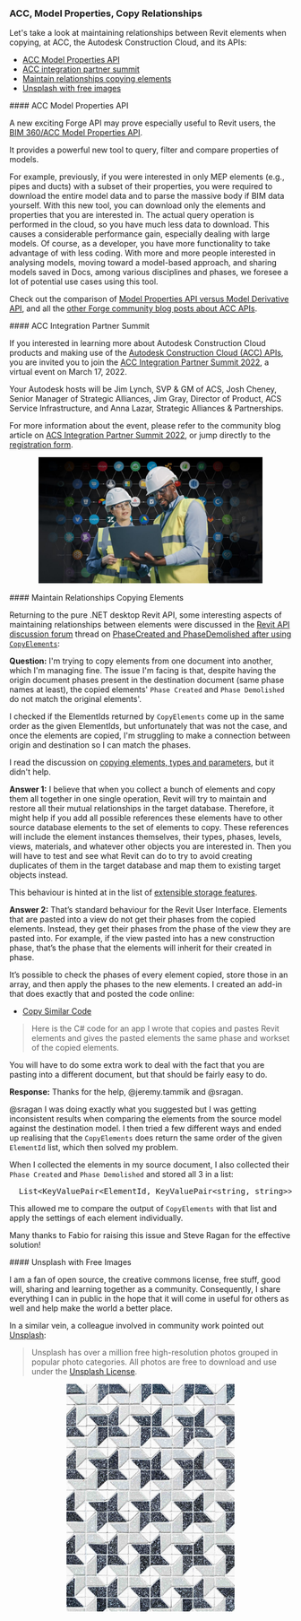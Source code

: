<head>
<meta http-equiv="Content-Type" content="text/html; charset=utf-8">
<link rel="stylesheet" type="text/css" href="bc.css">
<script src="https://cdn.rawgit.com/google/code-prettify/master/loader/run_prettify.js" type="text/javascript"></script>
</head>

<!---

- ACS Integration Partner Summit 2022
  https://forge.autodesk.com/blog/acs-integration-partner-summit-2022
  registration
  https://autodesk.registration.goldcast.io/events/636f754d-f617-4a4f-8fa9-38108c6f19d7

- maintain relationships copying elements
  PhaseCreated & PhaseDemolished after using CopyElements()
  https://forums.autodesk.com/t5/revit-api-forum/phasecreated-amp-phasedemolished-after-using-copyelements/m-p/10964247

- Unsplash
  https://unsplash.com
  Unsplash has over a million free high-resolution photos. Explore these popular photo categories on Unsplash. All photos here are free to download and use under the Unsplash License.

twitter:

&ndash; 
...

linkedin:

#bim #DynamoBim #ForgeDevCon #Revit #API #IFC #SDK #AI #VisualStudio #Autodesk #AEC #adsk

the [Revit API discussion forum](http://forums.autodesk.com/t5/revit-api-forum/bd-p/160) thread

<center>
<img src="img/" alt="" title="" width="600"/>
<p style="font-size: 80%; font-style:italic"></p>
</center>

-->

### ACC, Model Properties, Copy Relationships

Let's take a look at maintaining relationships between Revit elements when copying, at ACC, the Autodesk Construction Cloud, and its APIs:

- [ACC Model Properties API](#2)
- [ACC integration partner summit](#3)
- [Maintain relationships copying elements](#4)
- [Unsplash with free images](#5)

####<a name="2"></a> ACC Model Properties API

A new exciting Forge API may prove especially useful to Revit users,
the [BIM 360/ACC Model Properties API](https://forge.autodesk.com/blog/bim-360acc-model-properties-api).

It provides a powerful new tool to query, filter and compare properties of models. 

For example, previously, if you were interested in only MEP elements (e.g., pipes and ducts) with a subset of their properties, you were required to download the entire model data and to parse the massive body if BIM data yourself. With this new tool, you can download only the elements and properties that you are interested in.
The actual query operation is performed in the cloud, so you have much less data to download.
This causes a considerable performance gain, especially dealing with large models.
Of course, as a developer, you have more functionality to take advantage of with less coding.
With more and more people interested in analysing models, moving toward a model-based approach, and sharing models saved in Docs, among various disciplines and phases, we foresee a lot of potential use cases using this tool.

Check out the comparison
of [Model Properties API versus Model Derivative API](https://forge.autodesk.com/blog/model-properties-api-vs-model-derivative-api),
and all the [other Forge community blog posts about ACC APIs](https://forge.autodesk.com/apis-and-services/autodesk-construction-cloud-acc-apis).

####<a name="3"></a> ACC Integration Partner Summit

If you interested in learning more about Autodesk Construction Cloud products and making use of 
the [Autodesk Construction Cloud (ACC) APIs](https://forge.autodesk.com/apis-and-services/autodesk-construction-cloud-acc-apis),
you are invited you to join the [ACC Integration Partner Summit 2022](https://autodesk.registration.goldcast.io/events/636f754d-f617-4a4f-8fa9-38108c6f19d7),
a virtual event on March 17, 2022.

Your Autodesk hosts will be Jim Lynch, SVP & GM of ACS, Josh Cheney, Senior Manager of Strategic Alliances, Jim Gray, Director of Product, ACS Service Infrastructure, and Anna Lazar, Strategic Alliances & Partnerships.

For more information about the event, please refer to the community blog article
on [ACS Integration Partner Summit 2022](https://forge.autodesk.com/blog/acs-integration-partner-summit-2022),
or jump directly to
the [registration form](https://autodesk.registration.goldcast.io/events/636f754d-f617-4a4f-8fa9-38108c6f19d7).

<center>
<img src="img/acc_summit_2022.jpg" alt="ACC Integration Partner Summit" title="ACC Integration Partner Summit" width="400"/> <!-- 1060 -->
</center>

####<a name="4"></a> Maintain Relationships Copying Elements

Returning to the pure .NET desktop Revit API, some interesting aspects of maintaining relationships between elements were discussed in
the [Revit API discussion forum](http://forums.autodesk.com/t5/revit-api-forum/bd-p/160) thread
on [PhaseCreated and PhaseDemolished after using `CopyElements`](https://forums.autodesk.com/t5/revit-api-forum/phasecreated-amp-phasedemolished-after-using-copyelements/m-p/10964247):

**Question:** I'm trying to copy elements from one document into another, which I'm managing fine.
The issue I'm facing is that, despite having the origin document phases present in the destination document (same phase names at least), the copied elements' `Phase Created` and `Phase Demolished` do not match the original elements'.

I checked if the ElementIds returned by `CopyElements` come up in the same order as the given ElementIds, but unfortunately that was not the case, and once the elements are copied, I'm struggling to make a connection between origin and destination so I can match the phases.

I read the discussion
on [copying elements, types and parameters](https://forums.autodesk.com/t5/revit-api-forum/copying-elements-types-and-parameters/m-p/9542634), 
but it didn't help.

**Answer 1:** I believe that when you collect a bunch of elements and copy them all together in one single operation, Revit will try to maintain and restore all their mutual relationships in the target database.
Therefore, it might help if you add all possible references these elements have to other source database elements to the set of elements to copy.
These references will include the element instances themselves, their types, phases, levels, views, materials, and whatever other objects you are interested in.
Then you will have to test and see what Revit can do to try to avoid creating duplicates of them in the target database and map them to existing target objects instead.

This behaviour is hinted at in the list
of [extensible storage features](https://thebuildingcoder.typepad.com/blog/2011/06/extensible-storage-features.html#7).

**Answer 2:** That’s standard behaviour for the Revit User Interface.
Elements that are pasted into a view do not get their phases from the copied elements.
Instead, they get their phases from the phase of the view they are pasted into.
For example, if the view pasted into has a new construction phase, that’s the phase that the elements will inherit for their created in phase.

It’s possible to check the phases of every element copied, store those in an array, and then apply the phases to the new elements.
I created an add-in that does exactly that and posted the code online:

- [Copy Similar Code](https://sites.google.com/site/revitapi123/copy-similar-code)
> Here is the C# code for an app I wrote that copies and pastes Revit elements and gives the pasted elements the same phase and workset of the copied elements. 

You will have to do some extra work to deal with the fact that you are pasting into a different document, but that should be fairly easy to do.

**Response:** Thanks for the help, @jeremy.tammik and @sragan.

@sragan I was doing exactly what you suggested but I was getting inconsistent results when comparing the elements from the source model against the destination model. I then tried a few different ways and ended up realising that the `CopyElements` does return the same order of the given `ElementId` list, which then solved my problem.

When I collected the elements in my source document, I also collected their `Phase Created` and `Phase Demolished` and stored all 3 in a list:

<pre class="code">
  List&lt;KeyValuePair&lt;ElementId, KeyValuePair&lt;string, string&gt;&gt;&gt;()
</pre>

This allowed me to compare the output of `CopyElements` with that list and apply the settings of each element individually.

Many thanks to Fabio for raising this issue and Steve Ragan for the effective solution!

####<a name="5"></a> Unsplash with Free Images

I am a fan of open source, the creative commons license, free stuff, good will, sharing and learning together as a community.
Consequently, I share everything I can in public in the hope that it will come in useful for others as well and help make the world a better place.

In a similar vein, a colleague involved in community work pointed
out [Unsplash](https://unsplash.com):

> Unsplash has over a million free high-resolution photos grouped in popular photo categories.
All photos are free to download and use under
the [Unsplash License](https://unsplash.com/license).

<center>
<img src="img/clark_van_der_beken_dtFnCDYHA2Q_unsplash.jpg" alt="Unsplash" title="Unsplash" width="300"/> <!-- 1000 -->
</center>
